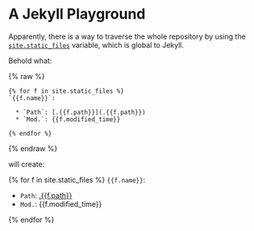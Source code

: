 ---
---

# A Jekyll Playground

Apparently, there is a way to traverse the whole repository by using the
[`site.static_files`][0] variable, which is global to Jekyll.

Behold what:

<script>
// https://dev-notes.eu/2015/11/js-variables-in-markdown-includes/

var filepaths = [

  {% for file in site.static_files %}
      '{{ file.path }}'{% unless forloop.last %},{% endunless %}
  {% endfor %}
];

console.log(filepaths);

</script>

{% raw %}
```liquid
{% for f in site.static_files %}
`{{f.name}}`:

  * `Path`: [.{{f.path}}](.{{f.path}})
  * `Mod.`: {{f.modified_time}}

{% endfor %}
```
{% endraw %}

will create:

{% for f in site.static_files %}
`{{f.name}}`:

  * `Path`: [.{{f.path}}](.{{f.path}})
  * `Mod.`: {{f.modified_time}}

{% endfor %}

[0]: https://jekyllrb.com/docs/static-files/

<script>
// https://stackoverflow.com/questions/3038901/how-to-get-the-response-of-xmlhttprequest

var xhr = new XMLHttpRequest();
xhr.onreadystatechange = function() {
    if (xhr.readyState == XMLHttpRequest.DONE) {
        alert(xhr.responseText);
    }
}
xhr.open('GET', 'oemof/1/objective.csv', true);
xhr.send(null);

</script>
